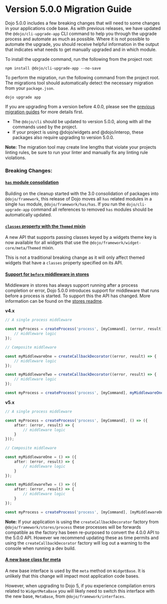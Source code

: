 # Version 5.0.0 Migration Guide

Dojo 5.0.0 includes a few breaking changes that will need to some changes in your applications code base. As with previous releases, we have updated the `@dojo/cli-upgrade-app` CLI command to help you through the upgrade process and automate as much as possible. Where it is not possible to automate the upgrade, you should receive helpful information in the output that indicates what needs to get manually upgraded and in which module.

To install the upgrade command, run the following from the project root:

```
npm install @dojo/cli-upgrade-app --no-save
```

To perform the migration, run the following command from the project root. The migrations tool should automatically detect the necessary migration from your `package.json`.

```
dojo upgrade app
```

If you are upgrading from a version before 4.0.0, please see the [previous migration guides](./) for more details first.

-   The `@dojo/cli` should be updated to version 5.0.0, along with all the commands used by the project.
-   If your project is using @dojo/widgets and @dojo/interop, these packages also require upgrading to version 5.0.0.

**Note:** The migration tool may create line lengths that violate your projects linting rules, be sure to run your linter and manually fix any linting rule violations.

### Breaking Changes:

#### [`has` module consolidation](https://github.com/dojo/framework/pull/182)

Building on the cleanup started with the 3.0 consolidation of packages into `@dojo/framework`, this release of Dojo moves all `has` related modules in a single `has` module, `@dojo/framework/has/has`. If you run the `dojo/cli-upgrade-app` command all references to removed `has` modules should be automatically updated.

#### [`classes` property with the `Themed` mixin](https://github.com/dojo/framework/pull/164)

A new API that supports passing classes keyed by a widgets theme key is now available for all widgets that use the `@dojo/framework/widget-core/meta/Themed` mixin.

This is not a traditional breaking change as it will only affect themed widgets that have a `classes` property specified on its API.

#### [Support for `before` middleware in stores](https://github.com/dojo/framework/pull/173)

Middleware in stores has always support running after a process completion or error, Dojo 5.0.0 introduces support for middleware that runs before a process is started. To support this the API has changed. More information can be found on the [stores readme](https://github.com/dojo/framework/blob/master/src/stores/README.md#middleware).

**v4.x**

```ts
// A single process middleware

const myProcess = createProcess('process', [myCommand], (error, result) => {
	// middleware logic
});

// Composite middleware

const myMiddlewareOne = createCallbackDecorator((error, result) => {
	// middleware logic
});

const myMiddlewareTwo = createCallbackDecorator((error, result) => {
	// middleware logic
});

const myProcess = createProcess('process', [myCommand], myMiddlewareOne(myMiddlewareTwo()));
```

**v5.x**

```ts
// A single process middleware

const myProcess = createProcess('process', [myCommand], () => ({
	after: (error, result) => {
		// middleware logic
	}
}));

// Composite middleware

const myMiddlewareOne = () => ({
	after: (error, result) => {
		// middleware logic
	}
});

const myMiddlewareTwo = () => ({
	after: (error, result) => {
		// middleware logic
	}
});

const myProcess = createProcess('process', [myCommand], [myMiddlewareOne, myMiddlewareTwo]);
```

**Note:** If your application is using the `createCallbackDecorator` factory from `@dojo/framework/stores/process` these processes will be forwards compatible as the factory has been re-purposed to convert the 4.0.0 API to the 5.0.0 API. However we recommend updating these as time permits and using the `createCallbackDecorator` factory will log out a warning to the console when running a dev build.

#### [A new base class for meta](https://github.com/dojo/framework/pull/203)

A new base interface is used by the `meta` method on `WidgetBase`. It is unlikely that this change will impact most application code bases.

However, when upgrading to Dojo 5, if you experience compilation errors related to `WidgetMetaBase` you will likely need to switch this interface with the new base, `MetaBase`, from `@dojo/framework/interfaces`.

